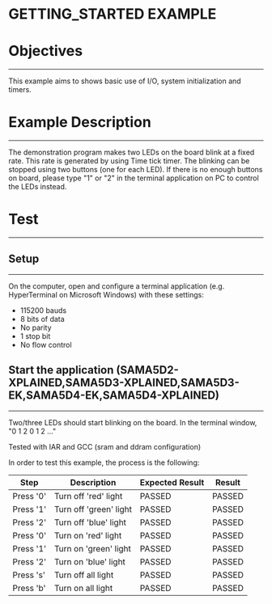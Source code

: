 GETTING_STARTED EXAMPLE
============

# Objectives
------------
This example aims to shows basic use of I/O, system initialization and timers.

# Example Description
---------------------
The demonstration program makes two LEDs on the board blink at a fixed rate.
This rate is generated by using Time tick timer. The blinking can be stopped
using two buttons (one for each LED). If there is no enough buttons on board,
please type "1" or "2" in the terminal application on PC to control the LEDs
instead.

# Test
------

## Setup
--------
On the computer, open and configure a terminal application
(e.g. HyperTerminal on Microsoft Windows) with these settings:
 - 115200 bauds
 - 8 bits of data
 - No parity
 - 1 stop bit
 - No flow control

## Start the application (SAMA5D2-XPLAINED,SAMA5D3-XPLAINED,SAMA5D3-EK,SAMA5D4-EK,SAMA5D4-XPLAINED)
--------
Two/three LEDs should start blinking on the board. In the terminal window, "0 1 2 0 1 2 ..."

Tested with IAR and GCC (sram and ddram configuration)

In order to test this example, the process is the following:

Step | Description | Expected Result | Result
-----|-------------|-----------------|-------
Press '0' | Turn off 'red' light | PASSED | PASSED
Press '1' | Turn off 'green' light | PASSED | PASSED
Press '2' | Turn off 'blue' light | PASSED | PASSED
Press '0' | Turn on 'red' light | PASSED | PASSED
Press '1' | Turn on 'green' light | PASSED | PASSED
Press '2' | Turn on 'blue' light | PASSED | PASSED
Press 's' | Turn off all light | PASSED | PASSED
Press 'b' | Turn on all light | PASSED | PASSED

